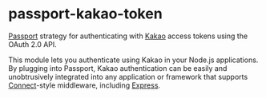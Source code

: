 # passport-kakao-token

[Passport](http://passportjs.org/) strategy for authenticating with [Kakao](http://www.kakao.com/)
access tokens using the OAuth 2.0 API.

This module lets you authenticate using Kakao in your Node.js applications.
By plugging into Passport, Kakao authentication can be easily and
unobtrusively integrated into any application or framework that supports
[Connect](http://www.senchalabs.org/connect/)-style middleware, including
[Express](http://expressjs.com/).